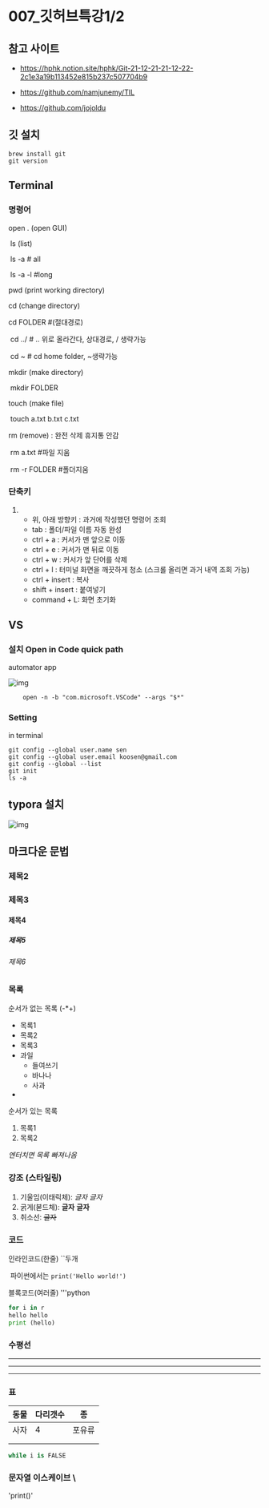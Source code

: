 # 007_깃허브특강1/2

## 참고 사이트
- https://hphk.notion.site/hphk/Git-21-12-21-21-12-22-2c1e3a19b113452e815b237c507704b9

- https://github.com/namjunemy/TIL

- https://github.com/jojoldu

## 깃 설치
```
brew install git
git version
```
## Terminal
### 명령어

open . (open GUI)

​	ls (list)

​	ls -a # all

​	ls -a -l #long

pwd (print working directory)

cd (change directory)

cd FOLDER #(절대경로)

​	cd ../  # .. 위로 올라간다, 상대경로, / 생략가능 

​	cd ~  # cd home folder, ~생략가능

mkdir (make directory)

​	mkdir FOLDER

touch (make file)

​	touch a.txt b.txt c.txt

rm (remove) : 완전 삭제 휴지통 안감

​	rm a.txt #파일 지움

​	rm -r FOLDER #폴더지움



### 단축키

1. - 위, 아래 방향키 : 과거에 작성했던 명령어 조회
	- tab : 폴더/파일 이름 자동 완성
	- ctrl + a : 커서가 맨 앞으로 이동
	- ctrl + e : 커서가 맨 뒤로 이동
	- ctrl + w : 커서가 앞 단어를 삭제
	- ctrl + l : 터미널 화면을 깨끗하게 청소 (스크롤 올리면 과거 내역 조회 가능)
	- ctrl + insert : 복사
	- shift + insert : 붙여넣기
	- command + L: 화면 초기화

## VS 

### 설치 Open in Code quick path

automator app

![img](https://hphk.notion.site/image/https%3A%2F%2Fs3-us-west-2.amazonaws.com%2Fsecure.notion-static.com%2Ffc01ba67-0a1b-41ad-88a8-7519e517b513%2FUntitled.png?table=block&id=16ae55d3-7b65-41f2-ab5e-9534ee32b8ac&spaceId=daa2d103-3ecd-4519-8c30-4f55e74c7ef4&width=2000&userId=&cache=v2)

```
	open -n -b "com.microsoft.VSCode" --args "$*"
```
### Setting
in terminal

```
git config --global user.name sen
git config --global user.email koosen@gmail.com
git config --global --list
git init 
ls -a 
```

## typora 설치

 ![img](https://hphk.notion.site/image/https%3A%2F%2Fs3-us-west-2.amazonaws.com%2Fsecure.notion-static.com%2F859efb04-c169-4e44-a851-47e29cceb2d0%2FUntitled.png?table=block&id=9320ba06-a1cf-40b5-bf0b-01258b83331a&spaceId=daa2d103-3ecd-4519-8c30-4f55e74c7ef4&width=2000&userId=&cache=v2)

## 마크다운 문법

### 제목2

### 제목3

#### 제목4

##### 제목5

###### 제목6



### 목록

순서가 없는 목록 (-*+)

- 목록1
- 목록2
- 목록3
- 과일
	- 들여쓰기
	- 바나나
	- 사과
- 

순서가 있는 목록

1. 목록1
2. 목록2

*엔터치면 목록 빠져나옴*



### 강조 (스타일링)

1. 기울임(이태릭체): *글자* _글자_
2. 굵게(볻드체): **글자** __글자__
3. 취소선: ~~글자~~

### 코드

인라인코드(한줄) ``두개



​	파이썬에서는 ``print('Hello world!')``	

블록코드(여러줄) '''python

```python
for i in r 
hello hello
print (hello) 
```

### 수평선 

---



***

___

### 표

| 동물 | 다리갯수 | 종     |
| ---- | -------- | ------ |
| 사자 | 4        | 포유류 |
|      |          |        |
|      |          |        |

```python
while i is FALSE

```



### 문자열 이스케이브 \

\'print()'







